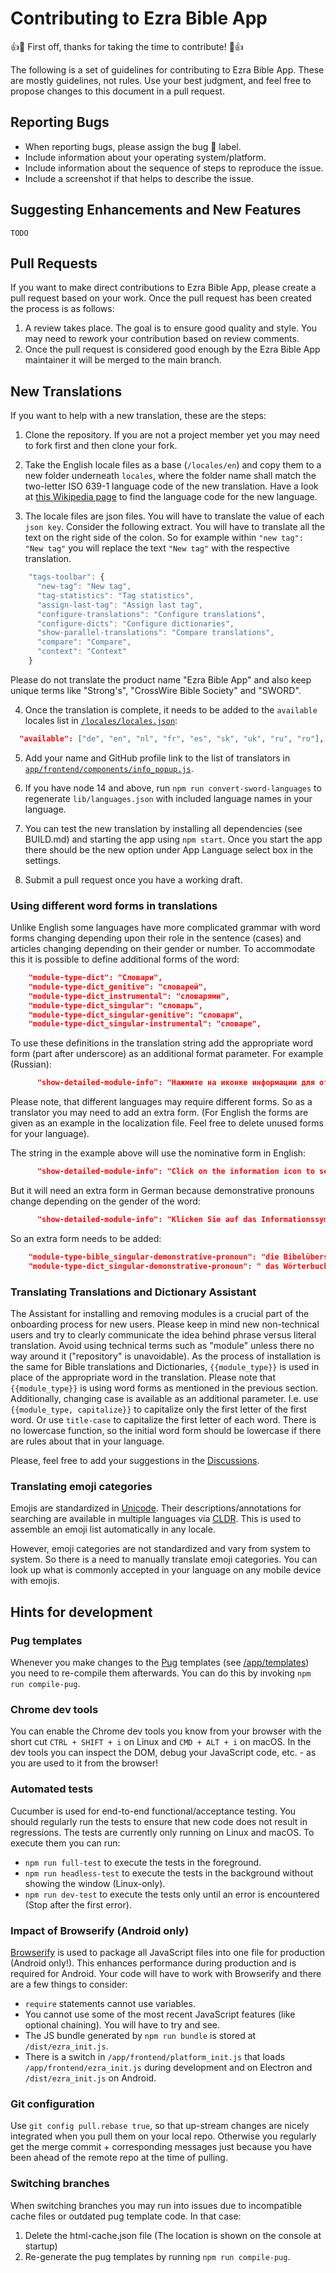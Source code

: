 # Contributing to Ezra Bible App

:+1::tada: First off, thanks for taking the time to contribute! :tada::+1:

The following is a set of guidelines for contributing to Ezra Bible App. These are mostly guidelines, not rules. Use your best judgment, and feel free to propose changes to this document in a pull request.

## Reporting Bugs

* When reporting bugs, please assign the bug 🐞 label.
* Include information about your operating system/platform.
* Include information about the sequence of steps to reproduce the issue.
* Include a screenshot if that helps to describe the issue.

## Suggesting Enhancements and New Features

`TODO`

## Pull Requests

If you want to make direct contributions to Ezra Bible App, please create a pull request based on your work. Once the pull request has been created the process is as follows:

1) A review takes place. The goal is to ensure good quality and style. You may need to rework your contribution based on review comments.
2) Once the pull request is considered good enough by the Ezra Bible App maintainer it will be merged to the main branch.

## New Translations

If you want to help with a new translation, these are the steps:

1) Clone the repository. If you are not a project member yet you may need to fork first and then clone your fork.

2) Take the English locale files as a base (`/locales/en`) and copy them to a new folder underneath `locales`, where the folder name shall match the two-letter ISO 639-1 language code of the new translation. Have a look at [this Wikipedia page](https://en.wikipedia.org/wiki/List_of_ISO_639-1_codes) to find the language code for the new language.

3) The locale files are json files. You will have to translate the value of each `json key`. Consider the following extract. You will have to translate all the text on the right side of the colon. So for example within `"new tag": "New tag"` you will replace the text `"New tag"` with the respective translation.

```javascript
    "tags-toolbar": {
      "new-tag": "New tag",
      "tag-statistics": "Tag statistics",
      "assign-last-tag": "Assign last tag",
      "configure-translations": "Configure translations",
      "configure-dicts": "Configure dictionaries",
      "show-parallel-translations": "Compare translations",
      "compare": "Compare",
      "context": "Context"
    }
```

Please do not translate the product name "Ezra Bible App" and also keep unique terms like "Strong's", "CrossWire Bible Society" and "SWORD".

4) Once the translation is complete, it needs to be added to the `available` locales list in [`/locales/locales.json`](https://github.com/ezra-bible-app/ezra-bible-app/blob/master/locales/locales.json):
```json
  "available": ["de", "en", "nl", "fr", "es", "sk", "uk", "ru", "ro"], // <== Add the language
```

5) Add your name and GitHub profile link to the list of translators in [`app/frontend/components/info_popup.js`](https://github.com/ezra-bible-app/ezra-bible-app/blob/master/app/frontend/components/info_popup.js#L106).

6) If you have node 14 and above, run `npm run convert-sword-languages` to regenerate `lib/languages.json` with included language names in your language.

7) You can test the new translation by installing all dependencies (see BUILD.md) and starting the app using `npm start`. Once you start the app there should be the new option under App Language select box in the settings.

8) Submit a pull request once you have a working draft.

### Using different word forms in translations

Unlike English some languages have more complicated grammar with word forms changing depending upon their role in the sentence (cases) and articles changing depending on their gender or number. To accommodate this it is possible to define additional forms of the word:
```json
    "module-type-dict": "Словари",
    "module-type-dict_genitive": "словарей",
    "module-type-dict_instrumental": "словарями",
    "module-type-dict_singular": "словарь",
    "module-type-dict_singular-genitive": "словаря",
    "module-type-dict_singular-instrumental": "словаре",
```
To use these definitions in the translation string add the appropriate word form (part after underscore) as an additional format parameter. For example (Russian):
```json
      "show-detailed-module-info": "Нажмите на иконке информации для отображения подробностей о {{module_type, singular-instrumental}}."
```
Please note, that different languages may require different forms. So as a translator you may need to add an extra form. (For English the forms are given as an example in the localization file. Feel free to delete unused forms for your language).

The string in the example above will use the nominative form in English:
```json
      "show-detailed-module-info": "Click on the information icon to see more details about the {{module_type, singular}}."
```
But it will need an extra form in German because demonstrative pronouns change depending on the gender of the word:
```json
      "show-detailed-module-info": "Klicken Sie auf das Informationssymbol um mehr Informationen zu {{module_type, singular-demonstrative-pronoun}} anzuzeigen."
```
So an extra form needs to be added:
```json
    "module-type-bible_singular-demonstrative-pronoun": "die Bibelübersetzung",
    "module-type-dict_singular-demonstrative-pronoun": " das Wörterbuch",
```

### Translating Translations and Dictionary Assistant

The Assistant for installing and removing modules is a crucial part of the onboarding process for new users. Please keep in mind new non-technical users and try to clearly communicate the idea behind phrase versus literal translation. Avoid using technical terms such as "module" unless there no way around it ("repository" is unavoidable). As the process of installation is the same for Bible translations and Dictionaries, `{{module_type}}` is used in place of the appropriate word in the translation. Please note that `{{module_type}}` is using word forms as mentioned in the previous section. Additionally, changing case is available as an additional parameter. I.e. use `{{module_type, capitalize}}` to capitalize only the first letter of the first word. Or use `title-case` to capitalize the first letter of each word. There is no lowercase function, so the initial word form should be lowercase if there are rules about that in your language. 

Please, feel free to add your suggestions in the [Discussions](https://github.com/ezra-bible-app/ezra-bible-app/discussions).

### Translating emoji categories

Emojis are standardized in [Unicode](http://unicode.org/emoji/charts/full-emoji-list.html). Their descriptions/annotations for searching are available in multiple languages via [CLDR](https://unicode-org.github.io/cldr-staging/charts/latest/annotations/index.html). This is used to assemble an emoji list automatically in any locale. 

However, emoji categories are not standardized and vary from system to system. So there is a need to manually translate emoji categories. You can look up what is commonly accepted in your language on any mobile device with emojis.

## Hints for development

### Pug templates

Whenever you make changes to the [Pug](https://pugjs.org/) templates (see [/app/templates](https://github.com/ezra-bible-app/ezra-bible-app/tree/master/app/templates)) you need to re-compile them afterwards. You can do this by invoking `npm run compile-pug`.

### Chrome dev tools

You can enable the Chrome dev tools you know from your browser with the short cut `CTRL + SHIFT + i` on Linux and `CMD + ALT + i` on macOS.
In the dev tools you can inspect the DOM, debug your JavaScript code, etc. - as you are used to it from the browser!

### Automated tests

Cucumber is used for end-to-end functional/acceptance testing. You should regularly run the tests to ensure that new code does not result in regressions. The tests are currently only running on Linux and macOS. To execute them you can run:

- `npm run full-test` to execute the tests in the foreground.
- `npm run headless-test` to execute the tests in the background without showing the window (Linux-only).
- `npm run dev-test` to execute the tests only until an error is encountered (Stop after the first error).

### Impact of Browserify (Android only)

[Browserify](http://browserify.org/) is used to package all JavaScript files into one file for production (Android only!). This enhances performance during production and is required for Android. Your code will have to work with Browserify and there are a few things to consider:

- `require` statements cannot use variables.
- You cannot use some of the most recent JavaScript features (like optional chaining). You will have to try and see.
- The JS bundle generated by `npm run bundle` is stored at `/dist/ezra_init.js`.
- There is a switch in `/app/frontend/platform_init.js` that loads `/app/frontend/ezra_init.js` during development and on Electron and `/dist/ezra_init.js` on Android.

### Git configuration

Use `git config pull.rebase true`, so that up-stream changes are nicely integrated when you pull them on your local repo.
Otherwise you regularly get the merge commit + corresponding messages just because you have been ahead of the remote repo at the time of pulling.

### Switching branches

When switching branches you may run into issues due to incompatible cache files or outdated pug template code. In that case:

1. Delete the html-cache.json file (The location is shown on the console at startup)
2. Re-generate the pug templates by running `npm run compile-pug`.
